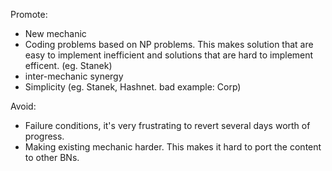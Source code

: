 Promote:

- New mechanic
- Coding problems based on NP problems. This makes solution that are easy to implement inefficient and solutions that are hard to implement efficent. (eg. Stanek)
- inter-mechanic synergy
- Simplicity (eg. Stanek, Hashnet. bad example: Corp)

Avoid:

- Failure conditions, it's very frustrating to revert several days worth of progress.
- Making existing mechanic harder. This makes it hard to port the content to other BNs.
